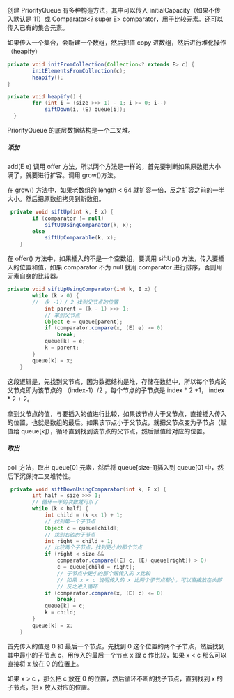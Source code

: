 
创建 PriorityQueue 有多种构造方法，其中可以传入 initialCapacity（如果不传入默认是 11）或 Comparator<? super E> comparator，用于比较元素。还可以传入已有的集合元素。

如果传入一个集合，会新建一个数组，然后把值 copy 进数组，然后进行堆化操作（heapify）

```java
private void initFromCollection(Collection<? extends E> c) {
        initElementsFromCollection(c);
        heapify();
}

private void heapify() {
        for (int i = (size >>> 1) - 1; i >= 0; i--)
            siftDown(i, (E) queue[i]);
  }
```

PriorityQueue 的底层数据结构是一个二叉堆。

##### 添加

add(E e) 调用 offer 方法，所以两个方法是一样的，首先要判断如果原数组大小满了，就要进行扩容。调用 grow()方法。

在 grow() 方法中，如果老数组的 length < 64 就扩容一倍，反之扩容之前的一半大小。然后把原数组拷贝到新数组。


```java
 private void siftUp(int k, E x) {
        if (comparator != null)
            siftUpUsingComparator(k, x);
        else
            siftUpComparable(k, x);
    }
```
在 offer() 方法中，如果插入的不是一个空数组，要调用 siftUp() 方法，传入要插入的位置和值，如果 comparator 不为 null 就用 comparator 进行排序，否则用元素自身的比较器。

```java
private void siftUpUsingComparator(int k, E x) {
        while (k > 0) {
        // （k -1）/ 2 找到父节点的位置
            int parent = (k - 1) >>> 1;
            // 拿到父节点
            Object e = queue[parent];
            if (comparator.compare(x, (E) e) >= 0)
                break;
            queue[k] = e;
            k = parent;
        }
        queue[k] = x;
    }
```
这段逻辑是，先找到父节点，因为数据结构是堆，存储在数组中，所以每个节点的父节点即为该节点的 （index-1）/2 ，每个节点的子节点是 index * 2 +1， index * 2 + 2。 

拿到父节点的值，与要插入的值进行比较，如果该节点大于父节点，直接插入传入的位置，也就是数组的最后。如果该节点小于父节点，就把父节点变为子节点（赋值给 queue[k]），循环直到找到该节点的父节点，然后赋值给对应的位置。


##### 取出

poll 方法，取出 queue[0] 元素，然后将 queue[size-1]插入到 queue[0] 中，然后下沉保持二叉堆特性。

```java
 private void siftDownUsingComparator(int k, E x) {
        int half = size >>> 1;
        // 循环一半的次数就可以了
        while (k < half) {
            int child = (k << 1) + 1;
            // 找到第一个子节点
            Object c = queue[child];
            // 找到右边的子节点
            int right = child + 1;
            // 比较两个子节点，找到更小的那个节点
            if (right < size &&
                comparator.compare((E) c, (E) queue[right]) > 0)
                c = queue[child = right];
                // 子节点中更小的那个跟传入的 x比较
                // 如果 x < c 说明传入的 x 比两个子节点都小，可以直接放在头部
                // 反之进入循环
            if (comparator.compare(x, (E) c) <= 0)
                break;
            queue[k] = c;
            k = child;
        }
        queue[k] = x;
    }
```

首先传入的值是 0 和 最后一个节点，先找到 0 这个位置的两个子节点，然后找到其中最小的子节点 c，用传入的最后一个节点 x 跟  c 作比较，如果 x < c 那么可以直接将 x 放在 0 的位置上。

如果 x > c ，那么把 c 放在 0 的位置，然后循环不断的找子节点，直到找到 x 的子节点，把 x 放入对应的位置。

